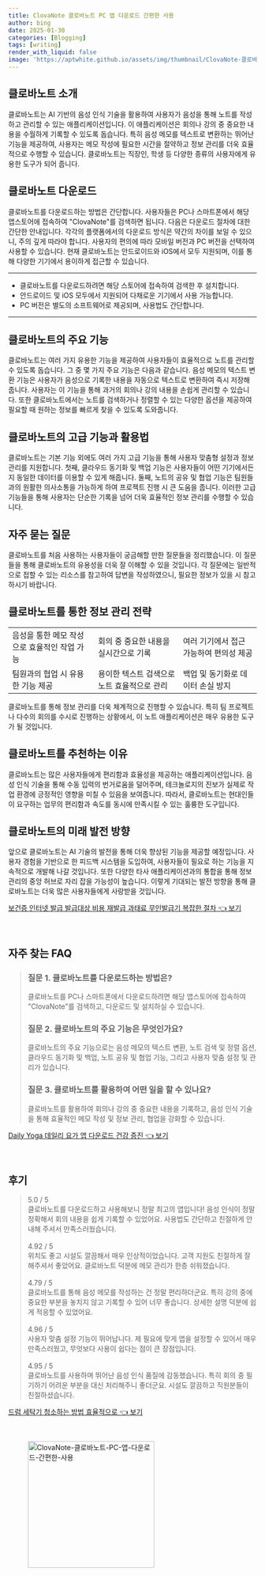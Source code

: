 ```yaml
---
title: ClovaNote 클로바노트 PC 앱 다운로드 간편한 사용
author: bing
date: 2025-01-30
categories: [Blogging]
tags: [writing]
render_with_liquid: false
image: 'https://aptwhite.github.io/assets/img/thumbnail/ClovaNote-클로바노트-PC-앱-다운로드-간편한-사용.webp'
---
```



<h2 id='클로바노트_소개'>클로바노트 소개</h2>

<p>클로바노트는 AI 기반의 음성 인식 기술을 활용하여 사용자가 음성을 통해 노트를 작성하고 관리할 수 있는 애플리케이션입니다. 이 애플리케이션은 회의나 강의 중 중요한 내용을 수월하게 기록할 수 있도록 돕습니다. 특히 음성 메모를 텍스트로 변환하는 뛰어난 기능을 제공하여, 사용자는 메모 작성에 필요한 시간을 절약하고 정보 관리를 더욱 효율적으로 수행할 수 있습니다. 클로바노트는 직장인, 학생 등 다양한 종류의 사용자에게 유용한 도구가 되어 줍니다.</p>

<h2 id='클로바노트_다운로드'>클로바노트 다운로드</h2>

<p>클로바노트를 다운로드하는 방법은 간단합니다. 사용자들은 PC나 스마트폰에서 해당 앱스토어에 접속하여 "ClovaNote"를 검색하면 됩니다. 다음은 다운로드 절차에 대한 간단한 안내입니다. 각각의 플랫폼에서의 다운로드 방식은 약간의 차이를 보일 수 있으니, 주의 깊게 따라야 합니다. 사용자의 편의에 따라 모바일 버전과 PC 버전을 선택하여 사용할 수 있습니다. 현재 클로바노트는 안드로이드와 iOS에서 모두 지원되며, 이를 통해 다양한 기기에서 용이하게 접근할 수 있습니다.</p>

<hr />

<ul>
    <li>클로바노트를 다운로드하려면 해당 스토어에 접속하여 검색한 후 설치합니다.</li>
    <li>안드로이드 및 iOS 모두에서 지원되어 다채로운 기기에서 사용 가능합니다.</li>
    <li>PC 버전은 별도의 소프트웨어로 제공되며, 사용법도 간단합니다.</li>
</ul>

<hr />

<h2 id='클로바노트_기능'>클로바노트의 주요 기능</h2>

<p>클로바노트는 여러 가지 유용한 기능을 제공하여 사용자들이 효율적으로 노트를 관리할 수 있도록 돕습니다. 그 중 몇 가지 주요 기능은 다음과 같습니다. 음성 메모의 텍스트 변환 기능은 사용자가 음성으로 기록한 내용을 자동으로 텍스트로 변환하여 즉시 저장해 줍니다. 사용자는 이 기능을 통해 과거의 회의나 강의 내용을 손쉽게 관리할 수 있습니다. 또한 클로바노트에서는 노트를 검색하거나 정렬할 수 있는 다양한 옵션을 제공하여 필요할 때 원하는 정보를 빠르게 찾을 수 있도록 도와줍니다.</p>

<h2 id='클로바노트_고급기능'>클로바노트의 고급 기능과 활용법</h2>

<p>클로바노트는 기본 기능 외에도 여러 가지 고급 기능을 통해 사용자 맞춤형 설정과 정보 관리를 지원합니다. 첫째, 클라우드 동기화 및 백업 기능은 사용자들이 어떤 기기에서든지 동일한 데이터를 이용할 수 있게 해줍니다. 둘째, 노트의 공유 및 협업 기능은 팀원들과의 원활한 의사소통을 가능하게 하여 프로젝트 진행 시 큰 도움을 줍니다. 이러한 고급 기능들을 통해 사용자는 단순한 기록을 넘어 더욱 효율적인 정보 관리를 수행할 수 있습니다.</p>

<h2 id='자주_묻는_질문'>자주 묻는 질문</h2>

<p>클로바노트를 처음 사용하는 사용자들이 궁금해할 만한 질문들을 정리했습니다. 이 질문들을 통해 클로바노트의 유용성을 더욱 잘 이해할 수 있을 것입니다. 각 질문에는 일반적으로 접할 수 있는 리소스를 참고하여 답변을 작성하였으니, 필요한 정보가 있을 시 참고하시기 바랍니다.</p>

<h2 id='클로바노트_사용_팁'>클로바노트를 통한 정보 관리 전략</h2>

<table>
    <tr>
        <td>음성을 통한 메모 작성으로 효율적인 작업 가능</td>
        <td>회의 중 중요한 내용을 실시간으로 기록</td>
        <td>여러 기기에서 접근 가능하여 편의성 제공</td>
    </tr>
    <tr>
        <td>팀원과의 협업 시 유용한 기능 제공</td>
        <td>용이한 텍스트 검색으로 노트 효율적으로 관리</td>
        <td>백업 및 동기화로 데이터 손실 방지</td>
    </tr>
</table>

<p>클로바노트를 통해 정보 관리를 더욱 체계적으로 진행할 수 있습니다. 특히 팀 프로젝트나 다수의 회의를 수시로 진행하는 상황에서, 이 노트 애플리케이션은 매우 유용한 도구가 될 것입니다.</p>

<h2 id='클로바노트_추천'>클로바노트를 추천하는 이유</h2>

<p>클로바노트는 많은 사용자들에게 편리함과 효율성을 제공하는 애플리케이션입니다. 음성 인식 기술을 통해 수동 입력의 번거로움을 덜어주며, 테크놀로지의 진보가 실제로 작업 환경에 긍정적인 영향을 미칠 수 있음을 보여줍니다. 따라서, 클로바노트는 현대인들이 요구하는 업무의 편리함과 속도를 동시에 만족시킬 수 있는 훌륭한 도구입니다.</p>

<h2 id='클로바노트_미래'>클로바노트의 미래 발전 방향</h2>

<p>앞으로 클로바노트는 AI 기술의 발전을 통해 더욱 향상된 기능을 제공할 예정입니다. 사용자 경험을 기반으로 한 피드백 시스템을 도입하여, 사용자들이 필요로 하는 기능을 지속적으로 개발해 나갈 것입니다. 또한 다양한 타사 애플리케이션과의 통합을 통해 정보 관리의 중앙 허브로 자리 잡을 가능성이 높습니다. 이렇게 기대되는 발전 방향을 통해 클로바노트는 더욱 많은 사용자들에게 사랑받을 것입니다.</p>


<p><a class="click-button" title="보건증 인터넷 발급 발급대상 비용 재발급 과태료 무인발급기 복잡한 절차" href="https://aptwhite.github.io/posts/%EB%B3%B4%EA%B1%B4%EC%A6%9D-%EC%9D%B8%ED%84%B0%EB%84%B7-%EB%B0%9C%EA%B8%89-%EB%B0%9C%EA%B8%89%EB%8C%80%EC%83%81-%EB%B9%84%EC%9A%A9-%EC%9E%AC%EB%B0%9C%EA%B8%89-%EA%B3%BC%ED%83%9C%EB%A3%8C-%EB%AC%B4%EC%9D%B8%EB%B0%9C%EA%B8%89%EA%B8%B0-%EB%B3%B5%EC%9E%A1%ED%95%9C-%EC%A0%88%EC%B0%A8/" rel="dofollow">보건증 인터넷 발급 발급대상 비용 재발급 과태료 무인발급기 복잡한 절차 👈 보기</a></p><br>
<h2 id='자주_찾는_FAQ'>자주 찾는 FAQ</h2>
<div itemscope="" itemtype="https://schema.org/FAQPage"> 
<blockquote> 
<div itemscope="" itemprop="mainEntity" itemtype="https://schema.org/Question"> 
<h3 itemprop="name">질문 1. 클로바노트를 다운로드하는 방법은?</h3> 
<div itemscope="" itemprop="acceptedAnswer" itemtype="https://schema.org/Answer"> 
<span itemprop="text"> 
<p>클로바노트를 PC나 스마트폰에서 다운로드하려면 해당 앱스토어에 접속하여 "ClovaNote"를 검색하고, 다운로드 및 설치하실 수 있습니다.</p> 
</span> 
</div> 
</div> 
<div itemscope="" itemprop="mainEntity" itemtype="https://schema.org/Question"> 
<h3 itemprop="name">질문 2. 클로바노트의 주요 기능은 무엇인가요?</h3> 
<div itemscope="" itemprop="acceptedAnswer" itemtype="https://schema.org/Answer"> 
<span itemprop="text"> 
<p>클로바노트의 주요 기능으로는 음성 메모의 텍스트 변환, 노트 검색 및 정렬 옵션, 클라우드 동기화 및 백업, 노트 공유 및 협업 기능, 그리고 사용자 맞춤 설정 및 관리가 있습니다.</p> 
</span> 
</div> 
</div> 
<div itemscope="" itemprop="mainEntity" itemtype="https://schema.org/Question"> 
<h3 itemprop="name">질문 3. 클로바노트를 활용하여 어떤 일을 할 수 있나요?</h3> 
<div itemscope="" itemprop="acceptedAnswer" itemtype="https://schema.org/Answer"> 
<span itemprop="text"> 
<p>클로바노트를 활용하여 회의나 강의 중 중요한 내용을 기록하고, 음성 인식 기술을 통해 효율적인 메모 작성 및 정보 관리, 협업을 강화할 수 있습니다.</p> 
</span> 
</div> 
</div> 
</blockquote> 
</div>
<p><a class="click-button" title="Daily Yoga 데일리 요가 앱 다운로드 건강 증진" href="https://aptwhite.github.io/posts/Daily-Yoga-%EB%8D%B0%EC%9D%BC%EB%A6%AC-%EC%9A%94%EA%B0%80-%EC%95%B1-%EB%8B%A4%EC%9A%B4%EB%A1%9C%EB%93%9C-%EA%B1%B4%EA%B0%95-%EC%A6%9D%EC%A7%84/" rel="dofollow">Daily Yoga 데일리 요가 앱 다운로드 건강 증진 👈 보기</a></p><br>
<h2 id='후기'>후기</h2>
<div itemscope itemtype="https://schema.org/Product">
  <blockquote>
  <div itemprop="review" itemscope itemtype="https://schema.org/Review">
      <div itemprop="reviewRating" itemscope itemtype="https://schema.org/Rating"> <span itemprop="ratingValue">5.0</span> / <span itemprop="bestRating">5</span> </div>
      <span itemprop="reviewBody">클로바노트를 다운로드하고 사용해보니 정말 최고의 앱입니다! 음성 인식이 정말 정확해서 회의 내용을 쉽게 기록할 수 있었어요. 사용법도 간단하고 친절하게 안내해 주셔서 만족스러웠습니다.</span>
  </div>
  <br>
  <div itemprop="review" itemscope itemtype="https://schema.org/Review">
      <div itemprop="reviewRating" itemscope itemtype="https://schema.org/Rating"> <span itemprop="ratingValue">4.92</span> / <span itemprop="bestRating">5</span> </div>
      <span itemprop="reviewBody">위치도 좋고 시설도 깔끔해서 매우 인상적이었습니다. 고객 지원도 친절하게 잘 해주셔서 좋았어요. 클로바노트 덕분에 메모 관리가 한층 쉬워졌습니다.</span>
  </div>
  <br>
  <div itemprop="review" itemscope itemtype="https://schema.org/Review">
      <div itemprop="reviewRating" itemscope itemtype="https://schema.org/Rating"> <span itemprop="ratingValue">4.79</span> / <span itemprop="bestRating">5</span> </div>
      <span itemprop="reviewBody">클로바노트를 통해 음성 메모를 작성하는 건 정말 편리하더군요. 특히 강의 중에 중요한 부분을 놓치지 않고 기록할 수 있어 너무 좋습니다. 상세한 설명 덕분에 쉽게 적응할 수 있었어요.</span>
  </div>
  <br>
  <div itemprop="review" itemscope itemtype="https://schema.org/Review">
      <div itemprop="reviewRating" itemscope itemtype="Rating"> <span itemprop="ratingValue">4.96</span> / <span itemprop="bestRating">5</span> </div>
      <span itemprop="reviewBody">사용자 맞춤 설정 기능이 뛰어납니다. 제 필요에 맞게 앱을 설정할 수 있어서 매우 만족스러웠고, 무엇보다 사용이 쉽다는 점이 큰 장점입니다.</span>
  </div>
  <br>
  <div itemprop="review" itemscope itemtype="https://schema.org/Review">
      <div itemprop="reviewRating" itemscope itemtype="https://schema.org/Rating"> <span itemprop="ratingValue">4.95</span> / <span itemprop="bestRating">5</span> </div>
      <span itemprop="reviewBody">클로바노트를 사용하며 뛰어난 음성 인식 품질에 감동했습니다. 특히 회의 중 필기하기 어려운 부분을 대신 처리해주니 좋더군요. 시설도 깔끔하고 직원분들이 친절하셨습니다.</span>
  </div>
  </blockquote>
</div>
<p><a class="click-button" title="드럼 세탁기 청소하는 방법 효율적으로" href="https://aptwhite.github.io/posts/%EB%93%9C%EB%9F%BC-%EC%84%B8%ED%83%81%EA%B8%B0-%EC%B2%AD%EC%86%8C%ED%95%98%EB%8A%94-%EB%B0%A9%EB%B2%95-%ED%9A%A8%EC%9C%A8%EC%A0%81%EC%9C%BC%EB%A1%9C/" rel="dofollow">드럼 세탁기 청소하는 방법 효율적으로 👈 보기</a></p><br>
<figure class="image"><img src="https://aptwhite.github.io/assets/img/thumbnail/ClovaNote-클로바노트-PC-앱-다운로드-간편한-사용.webp" alt="ClovaNote-클로바노트-PC-앱-다운로드-간편한-사용" width="256" height="256"></figure>
